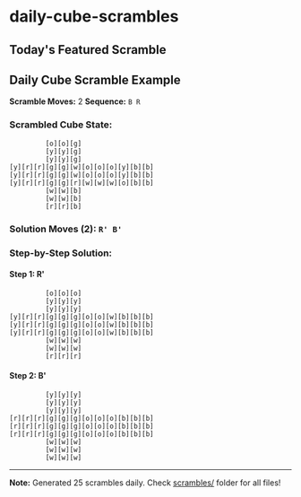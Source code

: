 # daily-cube-scrambles

## Today's Featured Scramble
## Daily Cube Scramble Example
**Scramble Moves:** 2
**Sequence:** `B R`

### Scrambled Cube State:
```
         [o][o][g]
         [y][y][g]
         [y][y][g]
[y][r][r][g][g][w][o][o][o][y][b][b]
[y][r][r][g][g][w][o][o][o][y][b][b]
[y][r][r][g][g][r][w][w][w][o][b][b]
         [w][w][b]
         [w][w][b]
         [r][r][b]

```

### Solution Moves (2): `R' B'`

### Step-by-Step Solution:
#### Step 1: R'
```
         [o][o][o]
         [y][y][y]
         [y][y][y]
[y][r][r][g][g][g][o][o][w][b][b][b]
[y][r][r][g][g][g][o][o][w][b][b][b]
[y][r][r][g][g][g][o][o][w][b][b][b]
         [w][w][w]
         [w][w][w]
         [r][r][r]

```

#### Step 2: B'
```
         [y][y][y]
         [y][y][y]
         [y][y][y]
[r][r][r][g][g][g][o][o][o][b][b][b]
[r][r][r][g][g][g][o][o][o][b][b][b]
[r][r][r][g][g][g][o][o][o][b][b][b]
         [w][w][w]
         [w][w][w]
         [w][w][w]

```

---
**Note:** Generated 25 scrambles daily. Check [scrambles/](scrambles/) folder for all files!
